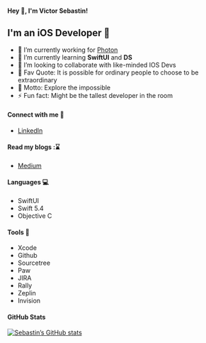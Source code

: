 #### Hey 👋, I'm Victor Sebastin!

## I'm an iOS Developer  


- 🔭 I’m currently working for [Photon](https://www.photon.in/)
- 🌱 I’m currently learning **SwiftUI** and **DS**
- 👯 I’m looking to collaborate with like-minded IOS Devs
- :speech_balloon: Fav Quote: It is possible for ordinary people to choose to be extraordinary
- :bookmark: Motto: Explore the impossible
- ⚡ Fun fact: Might be the tallest developer in the room

#### Connect with me :raising_hand:
* [LinkedIn](https://www.linkedin.com/in/victorsebastiana/)

#### Read my blogs ::hourglass:
* [Medium](https://codewithflash.medium.com/)


#### Languages :computer:
* SwiftUI
* Swift 5.4
* Objective C

#### Tools :hammer:
* Xcode
* Github
* Sourcetree
* Paw
* JIRA
* Rally
* Zeplin
* Invision

#### GitHub Stats
[![Sebastin’s GitHub stats](https://github-readme-stats.vercel.app/api?username=iSebastin&&show_icons=true&border_radius=15&hide_border=true&theme=vue)](https://github.com/iSebastin/github-readme-stats)
